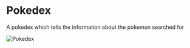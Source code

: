 # Pokedex
A pokedex which tells the information about the pokemon searched for


![Pokedex](pokedex_demo.gif)
